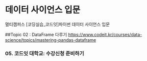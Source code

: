 # 데이터 사이언스 입문
멀티캠퍼스  [코딩실습_코드잇]파이썬 데이터 사이언스 입문

##Topic 02 : DataFrame 다루기
https://www.codeit.kr/courses/data-science/topics/mastering-pandas-dataframe

### 05. 코드잇 대학교: 수강신청 준비하기
